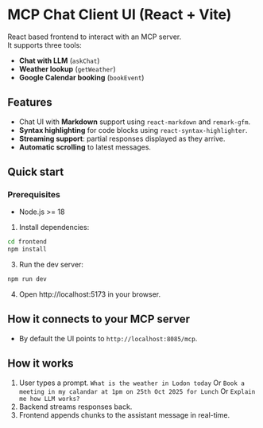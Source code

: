 # MCP Chat Client UI (React + Vite)
React based frontend to interact with an MCP server.  
It supports three tools: 
- **Chat with LLM** (`askChat`)
- **Weather lookup** (`getWeather`)
- **Google Calendar booking** (`bookEvent`)

## Features

- Chat UI with **Markdown** support using `react-markdown` and `remark-gfm`.
- **Syntax highlighting** for code blocks using `react-syntax-highlighter`.
- **Streaming support**: partial responses displayed as they arrive.
- **Automatic scrolling** to latest messages.

## Quick start
### Prerequisites
- Node.js >= 18

1. Install dependencies:
```bash
cd frontend
npm install
```
3. Run the dev server:
```bash
npm run dev
```
4. Open http://localhost:5173 in your browser.


## How it connects to your MCP server
- By default the UI points to `http://localhost:8085/mcp`.


## How it works
1. User types a prompt.
`What is the weather in Lodon today` Or
`Book a meeting in my calandar at 1pm on 25th Oct 2025 for Lunch` Or
`Explain me how LLM works?`
2. Backend streams responses back. 
3. Frontend appends chunks to the assistant message in real-time.
